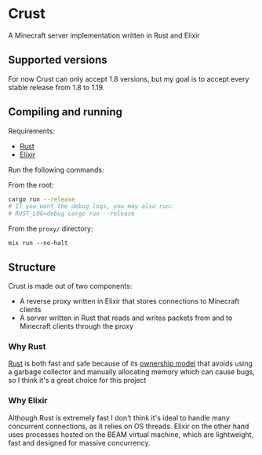 # Crust

A Minecraft server implementation written in Rust and Elixir

## Supported versions

For now Crust can only accept 1.8 versions, but my goal is to accept every stable release from 1.8 to 1.19.

## Compiling and running

Requirements:

- [Rust](https://www.rust-lang.org/)
- [Elixir](https://elixir-lang.org/)

Run the following commands:

From the root:

```sh
cargo run --release
# If you want the debug logs, you may also run:
# RUST_LOG=debug cargo run --release
```

From the `proxy/` directory:

```
mix run --no-halt
```

## Structure

Crust is made out of two components:

- A reverse proxy written in Elixir that stores connections to Minecraft clients
- A server written in Rust that reads and writes packets from and to Minecraft clients through the proxy

### Why Rust

[Rust](https://www.rust-lang.org/) is both fast and safe because of its [ownership model](https://doc.rust-lang.org/book/ch04-01-what-is-ownership.html) that avoids using a garbage collector and manually allocating memory which can cause bugs, so I think it's a great choice for this project

### Why Elixir

Although Rust is extremely fast I don't think it's ideal to handle many concurrent connections, as it relies on OS threads. Elixir on the other hand uses processes hosted on the BEAM virtual machine, which are lightweight, fast and designed for massive concurrency.

